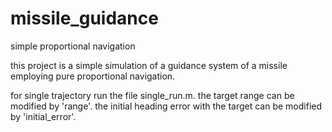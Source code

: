 # missile_guidance
 simple proportional navigation

this project is a simple simulation of a guidance system of a missile employing pure proportional navigation.

for single trajectory run the file single_run.m. 
the target range can be modified by 'range'. 
the initial heading error with the target can be modified by 'initial_error'.











